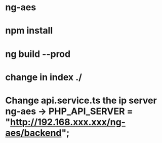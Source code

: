 # ng-aes
# npm install 
# ng build --prod
# change in index ./
# Change api.service.ts the ip server ng-aes -> PHP_API_SERVER = "http://192.168.xxx.xxx/ng-aes/backend";
